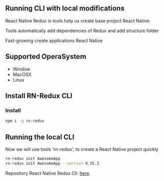 ## Running CLI with local modifications

React Native Redux is tools help us create base project React Native

Tools automatically add dependencies of Redux and add structure folder

Fast-growing create applications React Native



## Supported OperaSystem
* Window
* MacOSX
* Linux



## Install RN-Redux CLI

### Install
```bash
npm i -g rn-redux
```

## Running the local CLI

Now we will use tools 'rn-redux', to create a React Native project quickly

```bash
rn-redux init AwesomeApp
rn-redux init AwesomeApp --version 0.55.3
```

Repository React Native Redux Cli: [here](https://github.com/jundat95/rn-redux-cli).
